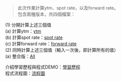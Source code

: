 >此次作業計算ytm、spot rate，以及forward rate。<br>
包含兩種版本，共四個檔案：<br>

(1) 分開計算上述三個值<br>
    (a) 計算ytm：[ytm](https://github.com/KatherineChu/Financial-Engineering/blob/master/HW2/ytm.py) <br>
    (b) 計算spot rate：[spot rate](https://github.com/KatherineChu/Financial-Engineering/blob/master/HW2/Spot_Rate.py) <br>
    (c) 計算forward rate：[forward rate](https://github.com/KatherineChu/Financial-Engineering/blob/master/HW2/forward_rate.py) <br>
(2) 同時計算上述三個值（輸入一次後，即計算所有的值）<br>
    (a) 整合版：[All](https://github.com/KatherineChu/Financial-Engineering/blob/master/HW2/financial_engineering_hw2.py) <br>
    
介紹學習歷程與程式DEMO：[學習歷程](https://github.com/KatherineChu/Financial-Engineering/blob/master/HW2/%E5%AD%B8%E7%BF%92%E6%AD%B7%E7%A8%8B%E8%88%87%E7%A8%8B%E5%BC%8FDEMO.pdf) <br>
程式流程圖：[流程圖](https://github.com/KatherineChu/Financial-Engineering/blob/master/HW2/%E6%B5%81%E7%A8%8B%E5%9C%96.pdf)
